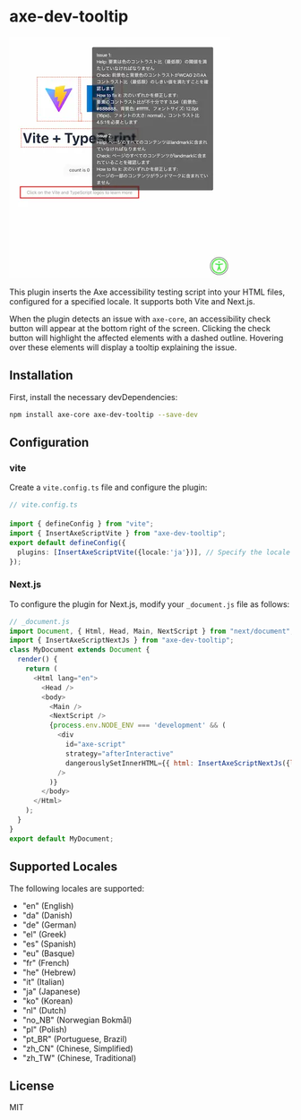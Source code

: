 # axe-dev-tooltip

![a11y error elements with tooltips on hover](https://github.com/monoharada/axe-dev-tooltip/raw/main/public/SCR-20240707-denf.webp)

This plugin inserts the Axe accessibility testing script into your HTML files, configured for a specified locale. It supports both Vite and Next.js.

When the plugin detects an issue with `axe-core`, an accessibility check button will appear at the bottom right of the screen. Clicking the check button will highlight the affected elements with a dashed outline. Hovering over these elements will display a tooltip explaining the issue.

## Installation

First, install the necessary devDependencies:

```bash
npm install axe-core axe-dev-tooltip --save-dev
```

## Configuration

### vite

Create a `vite.config.ts` file and configure the plugin:

```typescript
// vite.config.ts

import { defineConfig } from "vite";
import { InsertAxeScriptVite } from "axe-dev-tooltip";
export default defineConfig({
  plugins: [InsertAxeScriptVite({locale:'ja'})], // Specify the locale here
});
```

### Next.js

To configure the plugin for Next.js, modify your `_document.js` file as follows:

```javascript
// _document.js
import Document, { Html, Head, Main, NextScript } from "next/document";
import { InsertAxeScriptNextJs } from "axe-dev-tooltip";
class MyDocument extends Document {
  render() {
    return (
      <Html lang="en">
        <Head />
        <body>
          <Main />
          <NextScript />
          {process.env.NODE_ENV === 'development' && (
            <div
              id="axe-script"
              strategy="afterInteractive"
              dangerouslySetInnerHTML={{ html: InsertAxeScriptNextJs({locale:'ja'}) }}
            />
          )}
        </body>
      </Html>
    );
  }
}
export default MyDocument;

```

## Supported Locales

The following locales are supported:

- "en" (English)
- "da" (Danish)
- "de" (German)
- "el" (Greek)
- "es" (Spanish)
- "eu" (Basque)
- "fr" (French)
- "he" (Hebrew)
- "it" (Italian)
- "ja" (Japanese)
- "ko" (Korean)
- "nl" (Dutch)
- "no_NB" (Norwegian Bokmål)
- "pl" (Polish)
- "pt_BR" (Portuguese, Brazil)
- "zh_CN" (Chinese, Simplified)
- "zh_TW" (Chinese, Traditional)

## License

MIT
